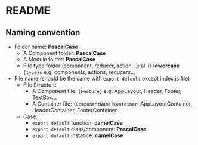 # README

## Naming convention

* Folder name: **PascalCase**
  * A Component folder: **PascalCase**
  * A Module folder: **PascalCase**
  * File type folder (component, reducer, action...): all is **lowercase** `{type}s` e.g: components, actions, reducers...
* File name (should be the same with `export default` except index.js file)
  * File Structure
    * A Component file: `{Feature}` e.g: AppLayout, Header, Footer, TextBox...
    * A Container file: `{ComponentName}Container`: AppLayoutContainer, HeaderContainer, FooterContainer,...
  * Case:
    * `export default` function: **camelCase**
    * `export default` class/component: **PascalCase**
    * `export default` instance: **camelCase**
